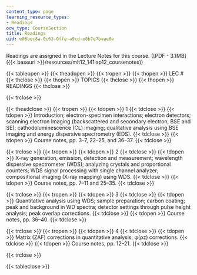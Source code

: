 ```yaml
---
content_type: page
learning_resource_types:
- Readings
ocw_type: CourseSection
title: Readings
uid: e06bec8a-0c63-0ffe-a9cd-e0b7e7baae0e
---
```


Readings are assigned in the Lecture Notes for this course. ([PDF - 3.1MB]({{< baseurl >}}/resources/mit12_141iap12_coursenotes))

{{< tableopen >}}
{{< theadopen >}}
{{< tropen >}}
{{< thopen >}}
LEC #
{{< thclose >}}
{{< thopen >}}
TOPICS
{{< thclose >}}
{{< thopen >}}
READINGS
{{< thclose >}}

{{< trclose >}}

{{< theadclose >}}
{{< tropen >}}
{{< tdopen >}}
1
{{< tdclose >}}
{{< tdopen >}}
Introduction; electron-specimen interactions; electron detectors; scanning electron imaging (backscattered and secondary electron, BSE and SE); cathodoluminescence (CL) imaging; qualitative analysis using BSE imaging and energy dispersive spectrometry (EDS).
{{< tdclose >}}
{{< tdopen >}}
Course notes, pp. 3–7, 22–25, and 36–37.
{{< tdclose >}}

{{< trclose >}}
{{< tropen >}}
{{< tdopen >}}
2
{{< tdclose >}}
{{< tdopen >}}
X-ray generation, emission, detection and measurement; wavelength dispersive spectrometer (WDS); analyzing crystals and proportional counters; WDS signal processing with single channel analyzer; compositional imaging (X-ray mapping) using WDS.
{{< tdclose >}}
{{< tdopen >}}
Course notes, pp. 7–11 and 25–35.
{{< tdclose >}}

{{< trclose >}}
{{< tropen >}}
{{< tdopen >}}
3
{{< tdclose >}}
{{< tdopen >}}
Quantitative analysis using WDS; sample preparation; carbon coating; peak and background in WD spectra; detector settings through pulse height analysis; peak overlap corrections.
{{< tdclose >}}
{{< tdopen >}}
Course notes, pp. 36–40.
{{< tdclose >}}

{{< trclose >}}
{{< tropen >}}
{{< tdopen >}}
4
{{< tdclose >}}
{{< tdopen >}}
Matrix (ZAF) corrections in quantitative analysis; φ(ρz) corrections.
{{< tdclose >}}
{{< tdopen >}}
Course notes, pp. 12–21.
{{< tdclose >}}

{{< trclose >}}

{{< tableclose >}}